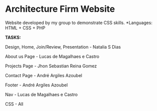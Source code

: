# Architecture Firm Website

Website developed by my group to demonstrate CSS skills. *Languages: HTML + CSS + PHP



**TASKS:**

Design, Home, Join/Review, Presentation - Natalia S Dias

About us Page - Lucas de Magalhaes e Castro

Projects Page - Jhon Sebastian Reina Gomez

Contact Page - André Argiles Azoubel

Footer - André Argiles Azoubel

Nav - Lucas de Magalhaes e Castro

CSS - All
